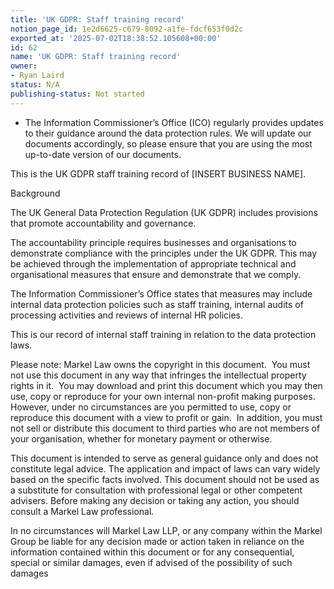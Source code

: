 ```yaml
---
title: 'UK GDPR: Staff training record'
notion_page_id: 1e2d6625-c679-8092-a1fe-fdcf653f0d2c
exported_at: '2025-07-02T18:38:52.105608+00:00'
id: 62
name: 'UK GDPR: Staff training record'
owner:
- Ryan Laird
status: N/A
publishing-status: Not started
---
```


- The Information Commissioner’s Office (ICO) regularly provides updates to their guidance around the data protection rules. We will update our documents accordingly, so please ensure that you are using the most up-to-date version of our documents.

This is the UK GDPR staff training record of [INSERT BUSINESS NAME].

Background

The UK General Data Protection Regulation (UK GDPR) includes provisions that promote accountability and governance.

The accountability principle requires businesses and organisations to demonstrate compliance with the principles under the UK GDPR. This may be achieved through the implementation of appropriate technical and organisational measures that ensure and demonstrate that we comply.

The Information Commissioner’s Office states that measures may include internal data protection policies such as staff training, internal audits of processing activities and reviews of internal HR policies.

This is our record of internal staff training in relation to the data protection laws.

<!-- Unsupported block type: table -->

Please note: Markel Law owns the copyright in this document.  You must not use this document in any way that infringes the intellectual property rights in it.  You may download and print this document which you may then use, copy or reproduce for your own internal non-profit making purposes. However, under no circumstances are you permitted to use, copy or reproduce this document with a view to profit or gain.  In addition, you must not sell or distribute this document to third parties who are not members of your organisation, whether for monetary payment or otherwise.

This document is intended to serve as general guidance only and does not constitute legal advice. The application and impact of laws can vary widely based on the specific facts involved. This document should not be used as a substitute for consultation with professional legal or other competent advisers. Before making any decision or taking any action, you should consult a Markel Law professional.

In no circumstances will Markel Law LLP, or any company within the Markel Group be liable for any decision made or action taken in reliance on the information contained within this document or for any consequential, special or similar damages, even if advised of the possibility of such damages